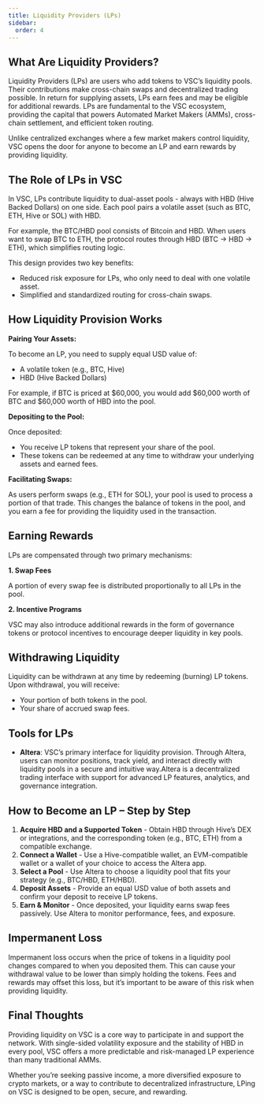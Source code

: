 ```yaml
---
title: Liquidity Providers (LPs)
sidebar:
  order: 4
---
```


## What Are Liquidity Providers?

Liquidity Providers (LPs) are users who add tokens to VSC’s liquidity pools. Their contributions make cross-chain swaps and decentralized trading possible. In return for supplying assets, LPs earn fees and may be eligible for additional rewards. LPs are fundamental to the VSC ecosystem, providing the capital that powers Automated Market Makers (AMMs), cross-chain settlement, and efficient token routing.

Unlike centralized exchanges where a few market makers control liquidity, VSC opens the door for anyone to become an LP and earn rewards by providing liquidity.

## The Role of LPs in VSC

In VSC, LPs contribute liquidity to dual-asset pools - always with HBD (Hive Backed Dollars) on one side. Each pool pairs a volatile asset (such as BTC, ETH, Hive or SOL) with HBD.

For example, the BTC/HBD pool consists of Bitcoin and HBD. When users want to swap BTC to ETH, the protocol routes through HBD (BTC → HBD → ETH), which simplifies routing logic.

This design provides two key benefits:

- Reduced risk exposure for LPs, who only need to deal with one volatile asset.
- Simplified and standardized routing for cross-chain swaps.

## How Liquidity Provision Works

**Pairing Your Assets:**

To become an LP, you need to supply equal USD value of:

- A volatile token (e.g., BTC, Hive)
- HBD (Hive Backed Dollars)

For example, if BTC is priced at $60,000, you would add $60,000 worth of BTC and $60,000 worth of HBD into the pool.

**Depositing to the Pool:**

Once deposited:

- You receive LP tokens that represent your share of the pool.
- These tokens can be redeemed at any time to withdraw your underlying assets and earned fees.

**Facilitating Swaps:**

As users perform swaps (e.g., ETH for SOL), your pool is used to process a portion of that trade. This changes the balance of tokens in the pool, and you earn a fee for providing the liquidity used in the transaction.

## Earning Rewards

LPs are compensated through two primary mechanisms:

**1. Swap Fees**

A portion of every swap fee is distributed proportionally to all LPs in the pool.

**2. Incentive Programs**

VSC may also introduce additional rewards in the form of governance tokens or protocol incentives to encourage deeper liquidity in key pools.

## Withdrawing Liquidity

Liquidity can be withdrawn at any time by redeeming (burning) LP tokens. Upon withdrawal, you will receive:

- Your portion of both tokens in the pool.
- Your share of accrued swap fees.

## Tools for LPs

- **Altera**: VSC’s primary interface for liquidity provision. Through Altera, users can monitor positions, track yield, and interact directly with liquidity pools in a secure and intuitive way.Altera is a decentralized trading interface with support for advanced LP features, analytics, and governance integration.

## How to Become an LP – Step by Step

1. **Acquire HBD and a Supported Token** - Obtain HBD through Hive’s DEX or integrations, and the corresponding token (e.g., BTC, ETH) from a compatible exchange.
2. **Connect a Wallet** - Use a Hive-compatible wallet, an EVM-compatible wallet or a wallet of your choice to access the Altera app.
3. **Select a Pool** - Use Altera to choose a liquidity pool that fits your strategy (e.g., BTC/HBD, ETH/HBD).
4. **Deposit Assets** - Provide an equal USD value of both assets and confirm your deposit to receive LP tokens.
5. **Earn & Monitor** - Once deposited, your liquidity earns swap fees passively. Use Altera to monitor performance, fees, and exposure.

## Impermanent Loss
Impermanent loss occurs when the price of tokens in a liquidity pool changes compared to when you deposited them. This can cause your withdrawal value to be lower than simply holding the tokens. Fees and rewards may offset this loss, but it’s important to be aware of this risk when providing liquidity.

## Final Thoughts

Providing liquidity on VSC is a core way to participate in and support the network. With single-sided volatility exposure and the stability of HBD in every pool, VSC offers a more predictable and risk-managed LP experience than many traditional AMMs.

Whether you’re seeking passive income, a more diversified exposure to crypto markets, or a way to contribute to decentralized infrastructure, LPing on VSC is designed to be open, secure, and rewarding.

